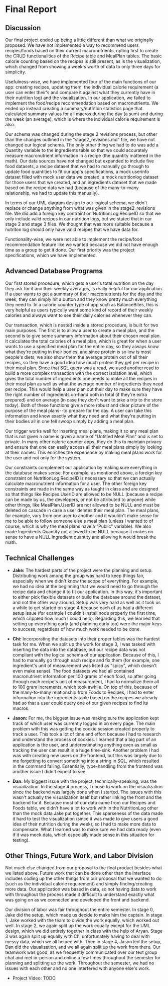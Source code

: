 # Final Report

## Discussion
Our final project ended up being a little different than what we originally proposed. We have not implemented a way to recommend users recipes/foods based on their current macronutrients, opting first to create the CRUD functionalities of the Recipe table and MealPlan tables. The basic calorie counting based on the recipes is still present, as is the visualization, which changed from showing a week's worth of data to only three days for simplicity. 

Usefulness-wise, we have implemented four of the main functions of our app: creating recipes, updating them, the individual calorie requirement (a user can enter their's and compare it against what they currently have in their nutrition log) and the visualization. In our application, we failed to implement the food/recipe recommendation based on macronutrients. We ended up instead creating a summary/nutrition statistics page that calculated summary values for all macros during the day (a sum) and during the week (an average), which is where the individual calorie requirement is also.

Our schema was changed during the stage 2 revisions process, but other than the changes outlined in the "stage2_revisions.md" file, we have not changed our logical schema. The only other thing we had to do was add a Quantity variable to the Ingredients table so that we could accurately measure macronutrient information in a recipe (the quantity mattered in the math). Our data sources have not changed but expanded to include five food datasets, a recipe dataset that we had to manually go through to update food quantities to fit our app's specifications, a mock userinfo dataset filled with mock user data we created, a mock nutritionlog dataset for those users that we created, and an ingredients dataset that we made based on the recipe data we had (because of the many-to-many relationship, we had to update this manually).

In terms of our UML diagram design to our logical schema, we didn't replace or change anything from what was given in the stage2_revisions file. We did add a foreign key contraint on NutritionLog.RecipeID so that we only include valid recipes in our nutrition logs, but we stated that in our stage 2 and stage 3 files. We thought that was more suitable because a nutriton log should only have valid recipes that we have data for.

Functionality-wise, we were not able to implement the recipe/food recommendation feature like we wanted because we did not have enough time as a group to get it done. Our first priority was the project specifications, which we have implemented.

## Advanced Database Programs
Our first stored procedure, which gets a user's total nutrition on the day they ask for it and their weekly averages, is really helpful for our application. If a user wants to get a summary of their macronutrients for the day and the week, they can simply hit a button and they know pretty much everything they need to. In a calorie counter type of app such as BalanceBites, this is very helpful as users typically want some kind of record of their weekly calories and always want to see their daily calories whenever they can. 

Our transaction, which is nested inside a stored procedure, is built for two main purposes. The first is to allow a user to create a meal plan, and the second is to give some summary information about their chosen meal plan. It calculates the total calories of a meal plan, which is great for when a user wants to use a specified meal plan for the entire day, so they always know what they're putting in their bodies, and since protein is so low is most people's diets, we also show them the average protein out of all their recipes, so they have a good idea how much protein they get per recipe in their meal plan. Since that SQL query was a read, we used another read to build a more complex transaction with the correct isolation level, which gives the total number of ingredients one needs to make all the recipes in their meal plan as well as what the average number of ingredients they need per recipe. This would help a user plan out their day to make sure they have the right number of ingredients on-hand both in total (if they're extra prepared) and on average (in case they don't want to take a trip to the store today). Both of these functions give a more robust and clear picture of the purpose of the meal plans--to prepare for the day. A user can take this information and know exactly what they need and what they're putting in their bodies all in one fell swoop simply by adding a meal plan.

Our trigger works well for inserting meal plans, making it so any meal plan that is not given a name is given a name of "Untitled Meal Plan" and is set to private. In many other calorie counter apps, they do this to maintain privacy and ensure that one can easily access all their meal plans simply by looking at their names. This enriches the experience by making meal plans work for the user and not only for the system.

Our constraints complement our application by making sure everything in the database makes sense. For example, as mentioned above, a foreign key constraint on NutritionLog.RecipeID is necessary so that we can actually calculate macronutrient information for a user. The other foreign key constraints are made in the same way as taught in class and are designed so that things like Recipes.UserID are allowed to be NULL (because a recipe can be made by us, the developers, or not be attributed to anyone) while other things, like MealPlan.UserID are not allowed to be NULL and must be deleted on cascade in case a user deletes their meal plan. The meal plans, for example, vary from one user to another and it wouldn't make sense for me to be able to follow someone else's meal plan (unless I wanted to of course, which is why the meal plans have a "Public" variable). We also made Ingredients.Quantity not allowed to be NULL because it makes no sense to have a NULL ingredient quantity and allowing it would break the math.

## Technical Challenges

- **Jake:** The hardest parts of the project were the planning and setup. Distributing work among the group was hard to keep things fair, especially when we didn't know the scope of everything. For example, we had no idea at the beginning that we would need to go through the recipe data and change it to fit our application. In this way, it's important to either pick flexible datasets or build the database around the dataset, and not the other way around. Setup was very hard as well as it took us a while to get started on stage 4 because each of us had a different setup issue (for example I couldn't install node properly the first time, which crippled how much I could help). Regarding this, we learned that setting up everything early (and planning early too) were the major keys to success, regardless of how much work needed to be done.
  
- **Chi:** Incorporating the datasets into their proper tables was the hardest task for me. When we split up the work for stage 3, I was tasked with inserting the data into the database, but our recipe data was not compliant with the logical schema of our application. Because of this, I had to manually go through each recipe and fix them (for example, one ingredient's unit of measurement was listed as "spicy", which doesn't even make sense). The food datasets we had all contained macronutrient information per 100 grams of each food, so after going through each recipe's unit of measurement, I had to normalize them all to 100 gram increments, which took awhile. On top of this, because of the many-to-many relationship from Foods to Recipes, I had to enter information into the ingredients table based on the recipes we already had so that a user could query one of our given recipes to find its macros. 

- **Jason:** For me, the biggest issue was making sure the application kept track of which user was currently logged in on every page. The main problem with this was getting the cookie session created properly to track a user. This took a lot of time and effort because I had to research and understand the process of cookies. I learned that a big part of an application is the user, and underestimating anything even as small as tracking the user can result in a huge time-sink. Another problem I had was with creating new users on the frontend, but this was largely due to me forgetting to convert something into a string in SQL, which resulted in the command failing. Essentially, type-handling from the frontend was another issue I didn't expect to see.

- **Dan:** My biggest issue with the project, technically-speaking, was the visualization. In the stage 4 process, I chose to work on the visualization since the backend was largely done when I started. The issues with this wasn't actually the visualization itself but rather linking the front and the backend for it. Because most of our data came from our Recipes and Foods table, we didn't have a lot to work with in the NutritionLog other than the mock data Jake put together. This sparseness of the data made it hard to test the visualization (since it was made to give users a good idea of their nutrition during the week), so I had to make more data to compensate. What I learned was to make sure we had data ready (even if it was mock data, which especially made sense in this situation for testing).

## Other Things, Future Work, and Labor Division
Not much else changed from our proposal to the final product besides what we listed above. Future work that can be done other than the interface includes coding up the other things from our proposal that we wanted to do (such as the individual calorie requirement) and simply finding/creating more data. Our application was based in data, so not having data to work with throughout the process made it difficult to understand exactly what was going on as we connected and developed the front and backend. 

Our division of labor was fair throughout the entire semester. In stage 0, Jake did the setup, which made us decide to make him the captain. In stage 1, Jake worked with the team to divide the work equally, which worked out well. In stage 2, we again split up the work equally except for the UML design, which we did entirely together in class with the help of Aryan. Stage 3 was again split up equally with Chi unfortunately having to deal with messy data, which we all helped with. Then in stage 4, Jason led the setup, Dan did the visualization, and we all again split up the work from there. Our teamwork was good, as we frequently communicated over our text group chat and met in-person and online a few times throughout the semester for planning and splitting up the work. Throughout the semester, we had no issues with each other and no one interfered with anyone else's work. 

- Project Video: 
TODO
